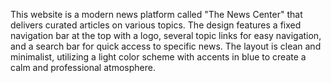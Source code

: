 This website is a modern news platform called "The News Center" that delivers curated articles on various topics. The design features a fixed navigation bar at the top with a logo, several topic links for easy navigation, and a search bar for quick access to specific news. The layout is clean and minimalist, utilizing a light color scheme with accents in blue to create a calm and professional atmosphere.
